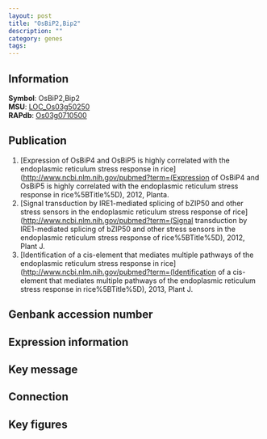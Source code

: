```yaml
---
layout: post
title: "OsBiP2,Bip2"
description: ""
category: genes
tags: 
---
```


## Information
__Symbol__: OsBiP2,Bip2  
__MSU__: [LOC_Os03g50250](http://rice.plantbiology.msu.edu/cgi-bin/ORF_infopage.cgi?orf=LOC_Os03g50250)  
__RAPdb__: [Os03g0710500](http://rapdb.dna.affrc.go.jp/viewer/gbrowse_details/irgsp1?name=Os03g0710500)  

## Publication
1. [Expression of OsBiP4 and OsBiP5 is highly correlated with the endoplasmic reticulum stress response in rice](http://www.ncbi.nlm.nih.gov/pubmed?term=(Expression of OsBiP4 and OsBiP5 is highly correlated with the endoplasmic reticulum stress response in rice%5BTitle%5D), 2012, Planta.
2. [Signal transduction by IRE1-mediated splicing of bZIP50 and other stress sensors in the endoplasmic reticulum stress response of rice](http://www.ncbi.nlm.nih.gov/pubmed?term=(Signal transduction by IRE1-mediated splicing of bZIP50 and other stress sensors in the endoplasmic reticulum stress response of rice%5BTitle%5D), 2012, Plant J.
3. [Identification of a cis-element that mediates multiple pathways of the endoplasmic reticulum stress response in rice](http://www.ncbi.nlm.nih.gov/pubmed?term=(Identification of a cis-element that mediates multiple pathways of the endoplasmic reticulum stress response in rice%5BTitle%5D), 2013, Plant J.

## Genbank accession number

## Expression information

## Key message

## Connection

## Key figures


